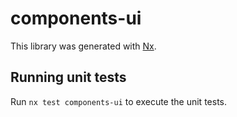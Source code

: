 # components-ui

This library was generated with [Nx](https://nx.dev).

## Running unit tests

Run `nx test components-ui` to execute the unit tests.
